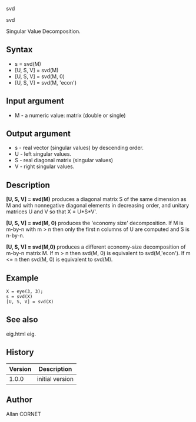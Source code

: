



svd


svd

Singular Value Decomposition.

## Syntax

- s = svd(M)
- [U, S, V] = svd(M)
- [U, S, V] = svd(M, 0)
- [U, S, V] = svd(M, 'econ')

## Input argument

 - M - a numeric value: matrix (double or single)

## Output argument

 - s - real vector (singular values) by descending order.
 - U - left singular values.
 - S - real diagonal matrix (singular values)
 - V - right singular values.

## Description


  <p><b>[U, S, V] = svd(M)</b> produces a diagonal matrix S of the same dimension as M and with nonnegative diagonal elements in decreasing order, and unitary matrices U and V so that X = U*S*V'.</p>
  <p><b>[U, S, V] = svd(M, 0)</b> produces the 'economy size' decomposition. If M is m-by-n with m &gt; n then only the first n columns of U are computed and S is n-by-n.</p>
  <p><b>[U, S, V] = svd(M,0)</b> produces a different economy-size decomposition of m-by-n matrix M. If m &gt; n  then svd(M, 0) is equivalent to svd(M,'econ'). If m  &lt;= n then svd(M, 0) is equivalent to svd(M).</p>


## Example

```Nelson
X = eye(3, 3);
s = svd(X)
[U, S, V] = svd(X)
```

## See also

eig.html eig.
## History

|Version|Description|
|------|------|
|1.0.0|initial version|


## Author

Allan CORNET



